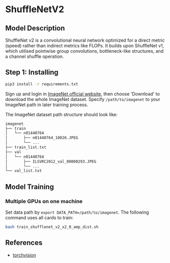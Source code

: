 # ShuffleNetV2
## Model Description
ShuffleNet v2 is a convolutional neural network optimized for a direct metric (speed) rather than indirect metrics like FLOPs. It builds upon ShuffleNet v1, which utilised pointwise group convolutions, bottleneck-like structures, and a channel shuffle operation.
## Step 1: Installing
```bash
pip3 install -r requirements.txt
```

Sign up and login in [ImageNet official website](https://www.image-net.org/index.php), then choose 'Download' to download the whole ImageNet dataset. Specify `/path/to/imagenet` to your ImageNet path in later training process.

The ImageNet dataset path structure should look like:

```bash
imagenet
├── train
│   └── n01440764
│       ├── n01440764_10026.JPEG
│       └── ...
├── train_list.txt
├── val
│   └── n01440764
│       ├── ILSVRC2012_val_00000293.JPEG
│       └── ...
└── val_list.txt
```


## Model Training
### Multiple GPUs on one machine
Set data path by `export DATA_PATH=/path/to/imagenet`. The following command uses all cards to train:

```bash
bash train_shufflenet_v2_x2_0_amp_dist.sh
```


## References
- [torchvision](https://github.com/pytorch/vision/tree/main/references/classification#shufflenet-v2)

